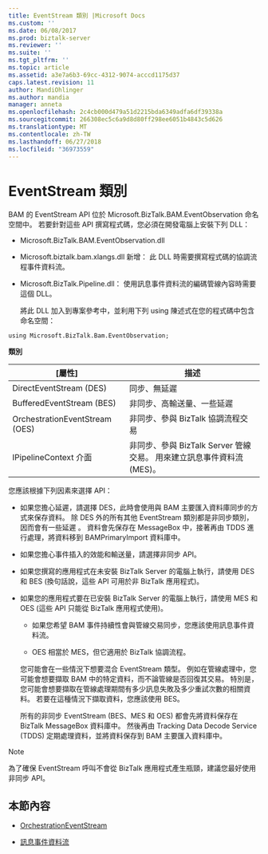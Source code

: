 ```yaml
---
title: EventStream 類別 |Microsoft Docs
ms.custom: ''
ms.date: 06/08/2017
ms.prod: biztalk-server
ms.reviewer: ''
ms.suite: ''
ms.tgt_pltfrm: ''
ms.topic: article
ms.assetid: a3e7a6b3-69cc-4312-9074-acccd1175d37
caps.latest.revision: 11
author: MandiOhlinger
ms.author: mandia
manager: anneta
ms.openlocfilehash: 2c4cb000d479a51d2215bda6349adfa6df39338a
ms.sourcegitcommit: 266308ec5c6a9d8d80ff298ee6051b4843c5d626
ms.translationtype: MT
ms.contentlocale: zh-TW
ms.lasthandoff: 06/27/2018
ms.locfileid: "36973559"
---
```

# <a name="eventstream-classes"></a>EventStream 類別
BAM 的 EventStream API 位於 Microsoft.BizTalk.BAM.EventObservation 命名空間中。 若要針對這些 API 撰寫程式碼，您必須在開發電腦上安裝下列 DLL：  
  
- Microsoft.BizTalk.BAM.EventObservation.dll  
  
- Microsoft.biztalk.bam.xlangs.dll 新增： 此 DLL 時需要撰寫程式碼的協調流程事件資料流。  
  
- Microsoft.BizTalk.Pipeline.dll： 使用訊息事件資料流的編碼管線內容時需要這個 DLL。  
  
  將此 DLL 加入到專案參考中，並利用下列 using 陳述式在您的程式碼中包含命名空間：  
  
```  
using Microsoft.BizTalk.Bam.EventObservation;  
```  
  
 **類別**  
  
|[屬性]|描述|  
|----------|-----------------|  
|DirectEventStream (DES)|同步、無延遲|  
|BufferedEventStream (BES)|非同步、高輸送量、一些延遲|  
|OrchestrationEventStream (OES)|非同步、參與 BizTalk 協調流程交易|  
|IPipelineContext 介面|非同步、參與 BizTalk Server 管線交易。 用來建立訊息事件資料流 (MES)。|  
  
 您應該根據下列因素來選擇 API：  
  
- 如果您擔心延遲，請選擇 DES，此時會使用與 BAM 主要匯入資料庫同步的方式來保存資料。 除 DES 外的所有其他 EventStream 類別都是非同步類別，因而會有一些延遲 。 資料會先保存在 MessageBox 中，接著再由 TDDS 進行處理，將資料移到 BAMPrimaryImport 資料庫中。  
  
- 如果您擔心事件插入的效能和輸送量，請選擇非同步 API。  
  
- 如果您撰寫的應用程式在未安裝 BizTalk Server 的電腦上執行，請使用 DES 和 BES (換句話說，這些 API 可用於非 BizTalk 應用程式)。  
  
- 如果您的應用程式要在已安裝 BizTalk Server 的電腦上執行，請使用 MES 和 OES (這些 API 只能從 BizTalk 應用程式使用)。  
  
  -   如果您希望 BAM 事件持續性會與管線交易同步，您應該使用訊息事件資料流。  
  
  -   OES 相當於 MES，但它適用於 BizTalk 協調流程。  
  
  您可能會在一些情況下想要混合 EventStream 類型。 例如在管線處理中，您可能會想要擷取 BAM 中的特定資料，而不論管線是否回復其交易。 特別是，您可能會想要擷取在管線處理期間有多少訊息失敗及多少重試次數的相關資料。 若要在這種情況下擷取資料，您應該使用 BES。  
  
  所有的非同步 EventStream (BES、MES 和 OES) 都會先將資料保存在 BizTalk MessageBox 資料庫中。 然後再由 Tracking Data Decode Service (TDDS) 定期處理資料，並將資料保存到 BAM 主要匯入資料庫中。  
  
> [!NOTE]
>  為了確保 EventStream 呼叫不會從 BizTalk 應用程式產生瓶頸，建議您最好使用非同步 API。  
  
## <a name="in-this-section"></a>本節內容  
  
-   [OrchestrationEventStream](../core/orchestrationeventstream.md)  
  
-   [訊息事件資料流](../core/messaging-event-streams.md)